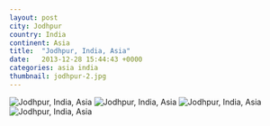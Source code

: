 ```yaml
---
layout: post
city: Jodhpur
country: India
continent: Asia
title:  "Jodhpur, India, Asia"
date:   2013-12-28 15:44:43 +0000
categories: asia india
thumbnail: jodhpur-2.jpg
---
```


<div class="img-container">
	<img class="img-responsive" src="{{ site.github.url }}/img/countries/india/jodhpur-1.jpg" alt="Jodhpur, India, Asia"/>
	<img class="img-responsive" src="{{ site.github.url }}/img/countries/india/jodhpur-2.jpg" alt="Jodhpur, India, Asia"/>
	<img class="img-responsive" src="{{ site.github.url }}/img/countries/india/jodhpur-3.jpg" alt="Jodhpur, India, Asia"/>
	<img class="img-responsive" src="{{ site.github.url }}/img/countries/india/jodhpur-4.jpg" alt="Jodhpur, India, Asia"/>
</div>
